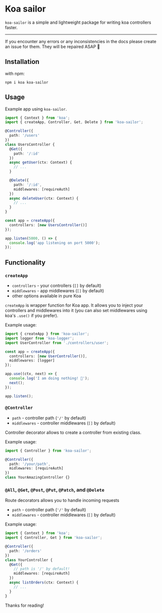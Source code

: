 # Koa sailor

`koa-sailor` is a simple and lightweight package for writing koa controllers faster.

---

If you encounter any errors or any inconsistencies in the docs please create an issue for them. They will be repaired ASAP 🐶

## Installation

with npm:

`npm i koa koa-sailor`

## Usage

Example app using `koa-sailor`.

```ts
import { Context } from 'koa';
import { createApp, Controller, Get, Delete } from 'koa-sailor';

@Controller({
  path: '/users'
})
class UsersController {
  @Get({
    path: '/:id'
  })
  async getUser(ctx: Context) {
    // ...
  }

  @Delete({
    path: '/:id',
    middlewares: [requireAuth]
  })
  async deleteUser(ctx: Context) {
    // ...
  }
}

const app = createApp({
  controllers: [new UsersController()]
});

app.listen(5000, () => {
  console.log('app listening on port 5000');
});
```

## Functionality

### `createApp`

- `controllers` - your controllers (`[]` by default)
- `middlewares` - app middlewares (`[]` by default)
- other options available in pure Koa

`createApp` is wrapper function for Koa app. It allows you to inject your controllers and middlewares into it (you can also set middlewares using koa's `.use()` if you prefer).

Example usage:

```ts
import { createApp } from 'koa-sailor';
import logger from 'koa-logger';
import UserController from './controllers/user';

const app = createApp({
  controllers: [new UserController()],
  middlewares: [logger]
});

app.use((ctx, next) => {
  console.log('I am doing nothing! 🍾');
  next();
});

app.listen();
```

### `@Controller`

- `path` - controller path (`'/'` by default)
- `middlewares` - controller middlewares (`[]` by default)

Controller decorator allows to create a controller from existing class.

Example usage:

```ts
import { Controller } from 'koa-sailor';

@Controller({
  path: '/your/path',
  midlewares: [requireAuth]
})
class YourAmazingController {}
```

### `@All`, `@Get`, `@Post`, `@Put`, `@Patch`, and `@Delete`

Route decorators allows you to handle incoming requests

- `path` - controller path (`'/'` by default)
- `middlewares` - controller middlewares (`[]` by default)

Example usage:

```ts
import { Context } from 'koa';
import { Controller, Get } from 'koa-sailor';

@Controller({
  path: '/orders'
})
class YourController {
  @Get({
    // path is '/' by default!
    middlewares: [requireAuth]
  })
  async listOrders(ctx: Context) {
    // ...
  }
}
```

Thanks for reading!
